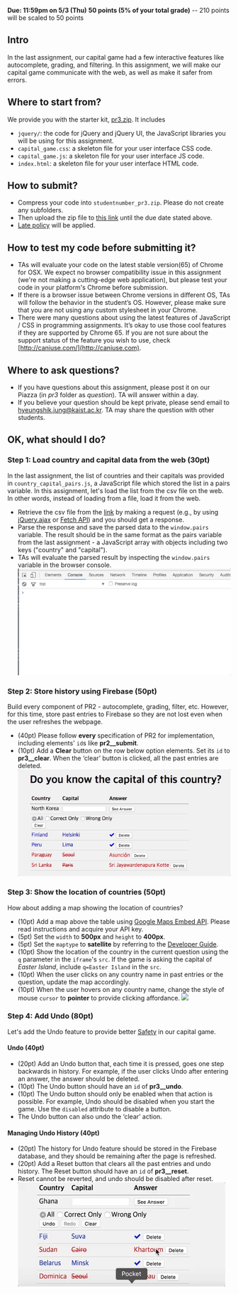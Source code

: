 **Due: 11:59pm on 5/3 (Thu)**
**50 points (5% of your total grade)**
 -- 210 points will be scaled to 50 points

## Intro
In the last assignment, our capital game had a few interactive features like autocomplete, grading, and filtering. In this assignment, we will make our capital game communicate with the web, as well as make it safer from errors.

## Where to start from?
We provide you with the starter kit, [pr3.zip](assets/pr3/pr3.zip). It includes
- `jquery/`: the code for jQuery and jQuery UI, the JavaScript libraries you will be using for this assignment.
- `capital_game.css`: a skeleton file for your user interface CSS code.
- `capital_game.js`: a skeleton file for your user interface JS code.
- `index.html`: a skeleton file for your user interface HTML code.

## How to submit?
- Compress your code into `studentnumber_pr3.zip`. Please do not create any subfolders.
- Then upload the zip file to [this link](https://www.dropbox.com/request/jPtZ2eJUy65mKt0iu3VY) until the due date stated above.
- [Late policy](logistics.html#grading) will be applied.

## How to test my code before submitting it?
- TAs will evaluate your code on the latest stable version(65) of Chrome for OSX. We expect no browser compatibility issue in this assignment (we're not making a cutting-edge web application), but please test your code in your platform's Chrome before submission.
- If there is a browser issue between Chrome versions in different OS, TAs will follow the behavior in the student’s OS. However, please make sure that you are not using any custom stylesheet in your Chrome.
- There were many questions about using the latest features of JavaScript / CSS in programming assignments. It’s okay to use those cool features if they are supported by Chrome 65. If you are not sure about the support status of the feature you wish to use, check [http://caniuse.com/](http://caniuse.com).

## Where to ask questions?
- If you have questions about this assignment, please post it on our Piazza (in *pr3* folder as *question*). TA will answer within a day.
- If you believe your question should be kept private, please send email to [hyeungshik.jung@kaist.ac.kr](mailto:hyeungshik.jung@kaist.ac.kr). TA may share the question with other students.

## OK, what should I do?

### Step 1: Load country and capital data from the web (30pt)
In the last assignment, the list of countries and their capitals was provided in `country_capital_pairs.js`, a JavaScript file which stored the list in a pairs variable. In this assignment, let's load the list from the csv file on the web. In other words, instead of loading from a file, load it from the web.
- Retrieve the csv file from the [link](https://s3.ap-northeast-2.amazonaws.com/cs374-csv/country_capital_pairs.csv) by making a request (e.g., by using [jQuery.ajax](http://api.jquery.com/jquery.ajax/) or [Fetch API](https://developer.mozilla.org/en-US/docs/Web/API/Fetch_API)) and you should get a response.
- Parse the response and save the parsed data to the `window.pairs` variable. The result should be in the same format as the pairs variable from the last assignment - a JavaScript array with objects including two keys ("country" and "capital").
- TAs will evaluate the parsed result by inspecting the `window.pairs` variable in the browser console.
![](assets/pr3/check_parsed.gif)

### Step 2: Store history using Firebase (50pt)
Build every component of PR2 - autocomplete, grading, filter, etc. However, for this time, store past entries to Firebase so they are not lost even when the user refreshes the webpage.
- (40pt) Please follow **every** specification of PR2 for implementation, including elements' `id`s like **pr2__submit**.
- (10pt) Add a **Clear** button on the row below option elements. Set its `id` to **pr3__clear**. When the ‘clear’ button is clicked, all the past entries are deleted.
![](assets/pr3/show_clear.gif)

### Step 3: Show the location of countries (50pt)
How about adding a map showing the location of countries?
* (10pt) Add a map above the table using [Google Maps Embed API](https://developers.google.com/maps/documentation/embed/guide). Please read instructions and acquire your API key.
* (5pt) Set the `width` to **500px** and `height` to **400px**.
* (5pt) Set the `maptype` to **satellite** by referring to the [Developer Guide](https://developers.google.com/maps/documentation/embed/guide).
* (10pt) Show the location of the country in the current question using the `q` parameter in the `iframe`'s `src`. If the game is asking the capital of *Easter Island*, include `q=Easter Island` in the `src`.
* (10pt) When the user clicks on any country name in past entries or the question, update the map accordingly.
* (10pt) When the user hovers on any country name, change the style of mouse `cursor` to **pointer** to provide clicking affordance.
![](assets/pr3/update_map.gif)

### Step 4: Add Undo (80pt)
Let's add the Undo feature to provide better [Safety](https://kixlab.org/courses/hci/classes/06-Safety/) in our capital game.


#### Undo (40pt)
- (20pt) Add an Undo button that, each time it is pressed, goes one step backwards in history. For example, if the user clicks Undo after entering an answer, the answer should be deleted.
- (10pt) The Undo button should have an `id` of **pr3__undo**.
- (10pt) The Undo button should only be enabled when that action is possible. For example, Undo should be disabled when you start the game. Use the `disabled` attribute to disable a button.
- The Undo button can also undo the ‘clear’ action.

#### Managing Undo History (40pt)
- (20pt) The history for Undo feature should be stored in the Firebase database, and they should be remaining after the page is refreshed.
- (20pt) Add a Reset button that clears all the past entries and undo history. The Reset button should have an `id` of **pr3__reset**.
- Reset cannot be reverted, and undo should be disabled after reset.
![](assets/pr3/undo_example.gif)
